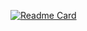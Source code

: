 <!-- Readme Card-->

[![Readme Card](https://github-readme-stats.vercel.app/api/pin/?username=sad0xer&repo=ALPHAit-JavaCourse&theme=transparent&hide_border=true)](https://github.com/sad0xer/ALPHAit-JavaCourse)
<br>
<!-- theme=great-gatsby -->

<!-- <h3>💠This is the Repository of ALPHAit Java Course💠</h3> -->
<!-- This is the optional Readme card in the forrmat of image -->
<!-- <a href="https://github.com/SAD0XER/ALPHAit-JavaCourse">
  <img align="center" src="https://github-readme-stats.vercel.app/api/pin/?username=sad0xer&repo=ALPHAit-JavaCourse&theme=midnight-purple" />
</a><br><hr> -->